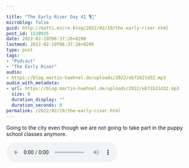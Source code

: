 ```yaml
---

title: "The Early Riser Day 41 🎙🌅"
microblog: false
guid: http://matti.micro.blog/2022/02/19/the-early-riser.html
post_id: 1510935
date: 2022-02-19T06:37:28+0200
lastmod: 2022-02-19T06:37:28+0200
type: post
tags:
- "Podcast"
- "The Early Riser"
audio:
- https://blog.martin-haehnel.de/uploads/2022/eb71b21d32.mp3
audio_with_metadata:
- url: https://blog.martin-haehnel.de/uploads/2022/eb71b21d32.mp3
  size: 0
  duration_display: ""
  duration_seconds: 0
permalink: /2022/02/19/the-early-riser.html
---
```

Going to the city even though we are not going to take part in the puppy school classes anymore.

<audio controls="controls" src="https://blog.martin-haehnel.de/uploads/2022/eb71b21d32.mp3" preload="metadata" />
